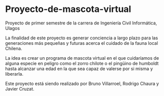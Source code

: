 # Proyecto-de-mascota-virtual
Proyecto de primer semestre de la carrera de Ingeniería Civil Informática, Ulagos

La finalidad de este proyecto es generar conciencia a largo plazo para las generaciones más pequeñas y futuras acerca el cuidado de la fauna local Chilena.

La idea es crear un programa de mascota virtual en el que cuidaríamos de alguna especie en peligro como el zorro chilote o el pingüino de humboldt hasta alcanzar una edad en la que sea capaz de valerse por si misma y liberarla.

Este proyecto está siendo realizado por Bruno Villarroel, Rodrigo Chaura y Javier Cruzat.
